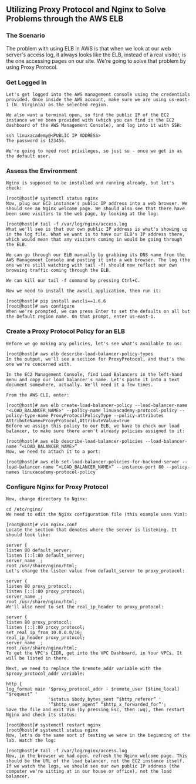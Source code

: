 ## Utilizing Proxy Protocol and Nginx to Solve Problems through the AWS ELB

### The Scenario
The problem with using ELB in AWS is that when we look at our web server's access log, it always looks like the ELB, instead of a real visitor, is the one accessing pages on our site. We're going to solve that problem by using Proxy Protocol.

### Get Logged In
    Let's get logged into the AWS management console using the credentials provided. Once inside the AWS account, make sure we are using us-east-1 (N. Virginia) as the selected region.

    We also want a terminal open, so find the public IP of the EC2 instance we've been provided with (which you can find in the EC2 dashboard of the AWS Management Console), and log into it with SSH:

    ssh linuxacademy@<PUBLIC IP ADDRESS>
    The password is 123456.

    We're going to need root privileges, so just su - once we get in as the default user.

### Assess the Environment
    Nginx is supposed to be installed and running already, but let's check:

    [root@host]# systemctl status nginx
    Now, plug our EC2 instance's public IP address into a web browser. We should see an Nginx welcome page. We should also see that there have been some visitors to the web page, by looking at the log:

    [root@host]# tail -f /var/log/nginx/access.log
    What we'll see is that our own public IP address is what's showing up in the log file. What we want is to have our ELB's IP address there, which would mean that any visitors coming in would be going through the ELB.

    We can go through our ELB manually by grabbing its DNS name from the AWS Management Console and pasting it into a web browser. The log (the one we're still watching with tail -f) should now reflect our own browsing traffic coming through the ELB.

    We can kill our tail -f command by pressing Ctrl+C.

    Now we need to install the awscli application, then run it:

    [root@host]# pip install awscli==1.6.6
    [root@host]# aws configure
    When we're prompted, we can press Enter to set the defaults on all but the Default region name. On that prompt, enter us-east-1.

### Create a Proxy Protocol Policy for an ELB
    Before we go making any policies, let's see what's available to us:

    [root@host]# aws elb describe-load-balancer-policy-types
    In the output, we'll see a section for ProxyProtocol, and that's the one we're concerned with.

    In the EC2 Management Console, find Load Balancers in the left-hand menu and copy our load balancer's name. Let's paste it into a text document somewhere, actually. We'll need it a few times.

    From the AWS CLI, enter:

    [root@host]# aws elb create-load-balancer-policy --load-balancer-name "<LOAD_BALANCER_NAME>" --policy-name linuxacademy-protocol-policy --policy-type-name ProxyProtocolPolicyType --policy-attributes AttributeName=ProxyProtocol,AttributeValue=true
    Before we assign this policy to our ELB, we have to check our load balancer, to make sure there aren't already policies assigned to it:

    [root@host]# aws elb describe-load-balancer-policies --load-balancer-name “<LOAD_BALANCER_NAME>” 
    Now, we need to attach it to a port:

    [root@host]# aws elb set-load-balancer-policies-for-backend-server --load-balancer-name “<LOAD_BALANCER_NAME>” --instance-port 80 --policy-names linuxacademy-protocol-policy

### Configure Nginx for Proxy Protocol
    Now, change directory to Nginx:

    cd /etc/nginx/
    We need to edit the Nginx configuration file (this example uses Vim):

    [root@host]# vim nginx.conf
    Locate the section that denotes where the server is listening. It should look like:

    server {
    listen 80 default_server;
    listen [::]:80 default_server;
    server_name _;
    root /usr/share/nginx/html;
    Let's change the listen value from default_server to proxy_protocol:

    server {
    listen 80 proxy_protocol;
    listen [::]:80 proxy_protocol;
    server_name _;
    root /usr/share/nginx/html;
    We'll also need to set the real_ip_header to proxy_protocol:

    server {
    listen 80 proxy_protocol;
    listen [::]:80 proxy_protocol;
    set_real_ip_from 10.0.0.0/16;
    real_ip_header proxy_protocol;
    server_name _;
    root /usr/share/nginx/html;
    To get the VPC's CIDR, get into the VPC Dashboard, in Your VPCs. It will be listed in there.

    Next, we need to replace the $remote_addr variable with the $proxy_protocol_addr variable:

    http {
    log_format main '$proxy_protocol_addr - $remote_user [$time_local] “$request” '
                    '$status $body_bytes_sent “$http_referer” '
                    '”$http_user_agent” “$http_x_forwarded_for”';
    Save the file and exit Vim (by pressing Esc, then :wq), then restart Nginx and check its status:

    [root@host]# systemctl restart nginx
    [root@host]# systemctl status nginx
    Now, let's do the same sort of testing we were in the beginning of the lab. Watch the log:

    [root@host]# tail -f /var/log/nginx/access.log
    Now, in the browser we had open, refresh the Nginx welcome page. This should be the URL of the load balancer, not the EC2 instance itself. If we watch the logs, we should see our own public IP address (the computer we're sitting at in our house or office), not the load balancer.